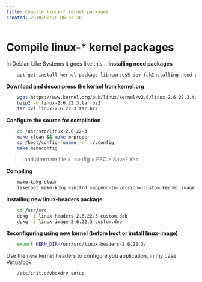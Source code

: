 ```yaml
---
title: Compile linux-* kernel packages
created: 2010/02/26 06:02:30
---
```


# Compile linux-* kernel packages

In Debian Like Systems it goes like this… **Installing need packages**
    
```bash
    apt-get install kernel-package libncurses5-dev fakInstalling need packageseroot wget bzip2 build-essential
```

**Download and decompress the kernel from kernel.org**
    
```bash 
    wget https://www.kernel.org/pub/linux/kernel/v2.6/linux-2.6.22.3.tar.bz2
    bzip2 -d linux-2.6.22.3.tar.bz2
    tar xvf linux-2.6.22.3.tar.bz2
```

**Configure the source for compilation**
    
```bash 
    cd /usr/src/linux-2.6.22-3
    make clean && make mrproper
    cp /boot/config-`uname -r` ./.config
    make menuconfig
```

> Load alternate file > .config > ESC > Save? Yes

**Compiling**
    
```bash 
    make-kpkg clean
    fakeroot make-kpkg –initrd –append-to-version=-custom kernel_image kernel_headers
```

**Installing new linux-headers package**
    
```bash 
    cd /usr/src
    dpkg -i linux-headers-2.6.22.3-custom.deb
    dpkg -i linux-image-2.6.22.3-custom.deb
```

**Reconfiguring using new kernel (before boot or install linux-image)**
    
```bash
    export KERN_DIR=/usr/src/linux-headers-2.6.22.3/
```

Use the new kernel headers to configure you application, in my case Virtualbox 
    
```bash
    /etc/init.d/vboxdrv setup
```
